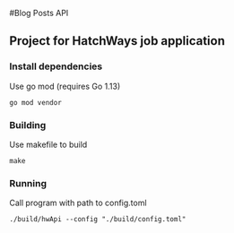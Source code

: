 #Blog Posts API
## Project for HatchWays job application

### Install dependencies
Use go mod (requires Go 1.13)

```
go mod vendor
```

### Building
Use makefile to build

```
make
```

### Running
Call program with path to config.toml

```
./build/hwApi --config "./build/config.toml"
```